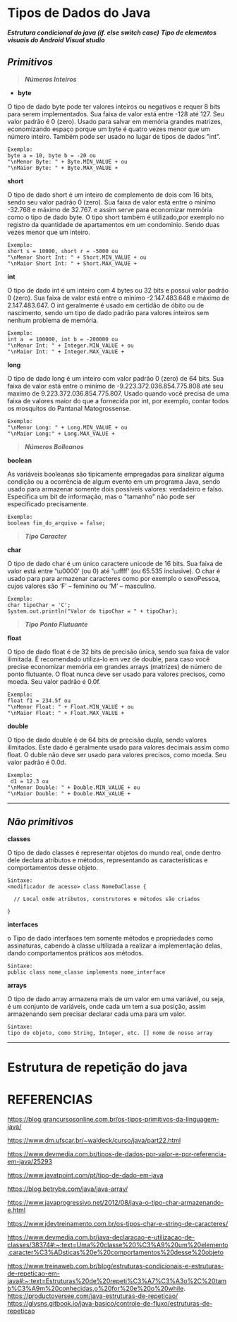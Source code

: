 # Tipos de Dados do Java

***Estrutura condicional do java (if. else switch case)***
***Tipo de elementos visuais do Android Visual studio***



## *_Primitivos_*
 > ***Números Inteiros***

+ **byte**

O tipo de dado byte pode ter valores inteiros ou negativos e requer 8 bits para serem implementados. Sua faixa de valor está entre -128 até 127. Seu valor padrão é 0 (zero). Usado para salvar em memória grandes matrizes, economizando espaço porque um byte é quatro vezes menor que um número inteiro. Também pode ser usado no lugar de tipos de dados "int". 
```
Exemplo: 
byte a = 10, byte b = -20 ou
"\nMenor Byte: " + Byte.MIN_VALUE + ou
"\nMaior Byte: " + Byte.MAX_VALUE +
```
**short**

O tipo de dado short é um inteiro de complemento de dois com 16 bits, sendo seu valor padrão 0 (zero). Sua faixa de valor está entre o minímo -32.768 e máximo de 32.767.  e assim serve para economizar memória como o tipo de dado byte. O tipo short também é utilizado,por exemplo no registro da quantidade de apartamentos em um condominio. Sendo duas vezes menor que um inteiro.
```
Exemplo: 
short s = 10000, short r = -5000 ou
"\nMenor Short Int: " + Short.MIN_VALUE + ou
"\nMaior Short Int: " + Short.MAX_VALUE + 
```

**int**

O tipo de dado int é um inteiro com 4 bytes ou 32 bits e possui valor padrão 0 (zero). Sua faixa de valor está entre o minímo -2.147.483.648 e máximo de 2.147.483.647. O int geralmente é usado em certidão de óbito ou de nascimento, sendo um tipo de dado padrão para valores inteiros sem nenhum problema de memória.
```
Exemplo: 
int a  = 100000, int b = -200000 ou
"\nMenor Int: " + Integer.MIN_VALUE + ou
"\nMaior Int: " + Integer.MAX_VALUE +
```

**long**

O tipo de dado long é um inteiro com valor padrão 0 (zero) de 64 bits. Sua faixa de valor está entre o minímo de -9.223.372.036.854.775.808 até seu maximo de 9.223.372.036.854.775.807. Usado quando você precisa de uma faixa de valores maior do que a fornecida por int, por exemplo, contar todos os mosquitos do Pantanal Matogrossense. 
```
Exemplo:
"\nMenor Long: " + Long.MIN_VALUE + ou
"\nMaior Long:" + Long.MAX_VALUE +
```


> ***Números Bolleanos***


**boolean**

As variáveis booleanas são tipicamente empregadas para sinalizar alguma condição ou a ocorrência de algum evento em um programa Java, sendo usado para armazenar somente dois possíveis valores: verdadeiro e falso. 
Especifica um bit de informação, mas o "tamanho" não pode ser especificado precisamente.
```
Exemplo: 
boolean fim_do_arquivo = false;
```
 

> ***Tipo Caracter***

**char**

O tipo de dado char é um único caractere unicode de 16 bits. Sua faixa de valor está entre '\u0000' (ou 0) até '\uffff' (ou 65.535 inclusive). O char é usado para para armazenar caracteres como por exemplo o sexoPessoa, cujos valores são ‘F’ – feminino ou ‘M’ – masculino.
```
Exemplo: 
char tipoChar = 'C'; 
System.out.println("Valor do tipoChar = " + tipoChar); 
```

> ***Tipo Ponto Flutuante***

**float**

O tipo de dado float é de 32 bits de precisão única, sendo sua faixa de valor ilimitada. É recomendado utiliza-lo em vez de double, para caso você precise economizar memória em grandes arrays (matrizes) de número de ponto flutuante. O float nunca deve ser usado para valores precisos, como moeda. Seu valor padrão é 0.0f.
```
Exemplo: 
float f1 = 234.5f ou
"\nMenor Float: " + Float.MIN_VALUE + ou
"\nMaior Float: " + Float.MAX_VALUE +
```

**double**

O tipo de dado double é de 64 bits de precisão dupla, sendo valores ilimitados. Este dado é geralmente usado para valores decimais assim como float. O duble não deve ser usado para valores precisos, como moeda. Seu valor padrão é 0.0d.
```
Exemplo: 
 d1 = 12.3 ou
"\nMenor Double: " + Double.MIN_VALUE + ou
"\nMaior Double: " + Double.MAX_VALUE +
```
---
## *_Não primitivos_*

**classes**

O tipo de dado classes é representar objetos do mundo real, onde dentro dele declara atributos e métodos, representando as características e comportamentos desse objeto.
```
Sintaxe:
<modificador de acesso> class NomeDaClasse {

  // Local onde atributos, construtores e métodos são criados

}
```

**interfaces**

o Tipo de dado interfaces tem somente métodos e propriedades como assinaturas, cabendo à classe ultilizada a realizar a implementação delas, dando comportamentos práticos aos métodos.
```
Sintaxe:
public class nome_classe implements nome_interface
```

**arrays**

O tipo de dado array armazena mais de um valor em uma variável, ou seja, é um conjunto de variáveis, onde cada um tem a sua posição, assim armazenando sem precisar declarar cada uma para um valor.
```
Sintaxe:
tipo do objeto, como String, Integer, etc. [] nome de nosso array
```
---

# Estrutura de repetição do java

 # REFERENCIAS
 
https://blog.grancursosonline.com.br/os-tipos-primitivos-da-linguagem-java/

 https://www.dm.ufscar.br/~waldeck/curso/java/part22.html

 https://www.devmedia.com.br/tipos-de-dados-por-valor-e-por-referencia-em-java/25293

 https://www.javatpoint.com/pt/tipo-de-dado-em-java

 https://blog.betrybe.com/java/java-array/

 https://www.javaprogressivo.net/2012/08/java-o-tipo-char-armazenando-e.html

 https://www.jdevtreinamento.com.br/os-tipos-char-e-string-de-caracteres/

 https://www.devmedia.com.br/java-declaracao-e-utilizacao-de-classes/38374#:~:text=Uma%20classe%20%C3%A9%20um%20elemento,caracter%C3%ADsticas%20e%20comportamentos%20desse%20objeto

https://www.treinaweb.com.br/blog/estruturas-condicionais-e-estruturas-de-repeticao-em-java#:~:text=Estruturas%20de%20repeti%C3%A7%C3%A3o%2C%20tamb%C3%A9m%20conhecidas,o%20for%20e%20o%20while.
https://productoversee.com/java-estruturas-de-repeticao/
https://glysns.gitbook.io/java-basico/controle-de-fluxo/estruturas-de-repeticao